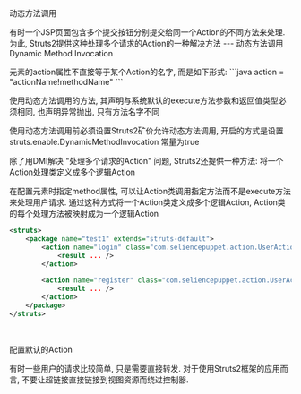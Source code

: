 动态方法调用

有时一个JSP页面包含多个提交按钮分别提交给同一个Action的不同方法来处理. 为此, Struts2提供这种处理多个请求的Action的一种解决方法 --- 动态方法调用Dynamic Method Invocation

<form>元素的action属性不直接等于某个Action的名字, 而是如下形式:
```java
action = "actionName!methodName"
```

使用动态方法调用的方法, 其声明与系统默认的execute方法参数和返回值类型必须相同, 也声明异常抛出, 只有方法名字不同

使用动态方法调用前必须设置Struts2矿价允许动态方法调用, 开启的方式是设置 struts.enable.DynamicMethodInvocation 常量为true


除了用DMI解决 "处理多个请求的Action" 问题, Struts2还提供一种方法: 将一个Action处理类定义成多个逻辑Action

在配置<action>元素时指定method属性, 可以让Action类调用指定方法而不是execute方法来处理用户请求. 通过这种方式将一个Action类定义成多个逻辑Action, Action类的每个处理方法被映射成为一个逻辑Action

```xml
<struts>
    <package name="test1" extends="struts-default">
        <action name="login" class="com.seliencepuppet.action.UserAction">
            <result ... />
        </action>
        
        <action name="register" class="com.seliencepuppet.action.UserAction" method="register">
            <result ... />
        </action>
    </package>
</struts>
```

<br>

配置默认的Action

有时一些用户的请求比较简单, 只是需要直接转发. 对于使用Struts2框架的应用而言, 不要让超链接直接链接到视图资源而绕过控制器.


